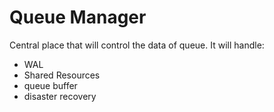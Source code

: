 # Queue Manager
Central place that will control the data of queue. It will handle:

- WAL
- Shared Resources
- queue buffer
- disaster recovery